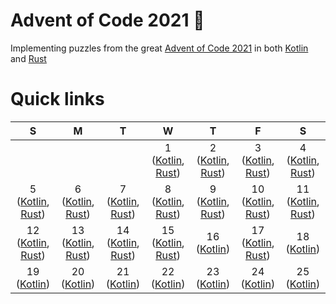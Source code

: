# Advent of Code 2021 🎅

Implementing puzzles from the great [Advent of Code 2021](https://adventofcode.com/) in both [Kotlin](https://kotlinlang.org/) and [Rust](https://www.rust-lang.org/)

# Quick links

| S | M | T | W | T | F | S |
|:-:|:-:|:-:|:-:|:-:|:-:|:-:|
| | | | 1 ([Kotlin](kotlin/src/main/kotlin/com/github/jntakpe/aoc2021/days/day1), [Rust](rust/src/bin/day1.rs)) | 2 ([Kotlin](kotlin/src/main/kotlin/com/github/jntakpe/aoc2021/days/day2), [Rust](rust/src/bin/day2.rs))| 3 ([Kotlin](kotlin/src/main/kotlin/com/github/jntakpe/aoc2021/days/day3), [Rust](rust/src/bin/day3.rs)) | 4 ([Kotlin](kotlin/src/main/kotlin/com/github/jntakpe/aoc2021/days/day4), [Rust](rust/src/bin/day4.rs)) |
| 5 ([Kotlin](kotlin/src/main/kotlin/com/github/jntakpe/aoc2021/days/day5), [Rust](rust/src/bin/day5.rs)) | 6 ([Kotlin](kotlin/src/main/kotlin/com/github/jntakpe/aoc2021/days/day6), [Rust](rust/src/bin/day6.rs)) | 7 ([Kotlin](kotlin/src/main/kotlin/com/github/jntakpe/aoc2021/days/day7), [Rust](rust/src/bin/day7.rs)) | 8 ([Kotlin](kotlin/src/main/kotlin/com/github/jntakpe/aoc2021/days/day8), [Rust](rust/src/bin/day8.rs))| 9 ([Kotlin](kotlin/src/main/kotlin/com/github/jntakpe/aoc2021/days/day9), [Rust](rust/src/bin/day9.rs)) | 10 ([Kotlin](kotlin/src/main/kotlin/com/github/jntakpe/aoc2021/days/day10), [Rust](rust/src/bin/day10.rs))| 11 ([Kotlin](kotlin/src/main/kotlin/com/github/jntakpe/aoc2021/days/day11), [Rust](rust/src/bin/day11.rs))|
| 12 ([Kotlin](kotlin/src/main/kotlin/com/github/jntakpe/aoc2021/days/day12), [Rust](rust/src/bin/day12.rs))| 13 ([Kotlin](kotlin/src/main/kotlin/com/github/jntakpe/aoc2021/days/day13), [Rust](rust/src/bin/day13.rs))| 14 ([Kotlin](kotlin/src/main/kotlin/com/github/jntakpe/aoc2021/days/day14), [Rust](rust/src/bin/day14.rs)) | 15 ([Kotlin](kotlin/src/main/kotlin/com/github/jntakpe/aoc2021/days/day15), [Rust](rust/src/bin/day15.rs)) | 16 ([Kotlin](kotlin/src/main/kotlin/com/github/jntakpe/aoc2021/days/day16)) | 17 ([Kotlin](kotlin/src/main/kotlin/com/github/jntakpe/aoc2021/days/day17), [Rust](rust/src/bin/day15.rs)) | 18 ([Kotlin](kotlin/src/main/kotlin/com/github/jntakpe/aoc2021/days/day18))| 
| 19 ([Kotlin](kotlin/src/main/kotlin/com/github/jntakpe/aoc2021/days/day19))| 20 ([Kotlin](kotlin/src/main/kotlin/com/github/jntakpe/aoc2021/days/day20))| 21 ([Kotlin](kotlin/src/main/kotlin/com/github/jntakpe/aoc2021/days/day21))| 22 ([Kotlin](kotlin/src/main/kotlin/com/github/jntakpe/aoc2021/days/day22))| 23 ([Kotlin](kotlin/src/main/kotlin/com/github/jntakpe/aoc2021/days/day23))| 24 ([Kotlin](kotlin/src/main/kotlin/com/github/jntakpe/aoc2021/days/day24))| 25 ([Kotlin](kotlin/src/main/kotlin/com/github/jntakpe/aoc2021/days/day25))|
